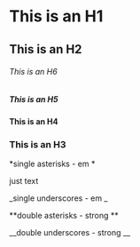 # This is an H1

## This is an H2

###### This is an H6

##### This is an H5
#### This is an H4
### This is an H3


*single asterisks - em *

just text

_single underscores - em _

**double asterisks - strong **

__double underscores - strong __
